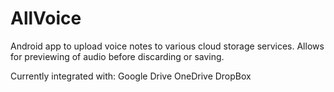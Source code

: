 AllVoice
========

Android app to upload voice notes to various cloud storage services. Allows for previewing of audio before discarding or saving.

Currently integrated with:
  Google Drive
  OneDrive
  DropBox
